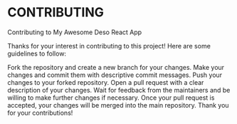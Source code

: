 # CONTRIBUTING

Contributing to My Awesome Deso React App

Thanks for your interest in contributing to this project! Here are some guidelines to follow:

Fork the repository and create a new branch for your changes.
Make your changes and commit them with descriptive commit messages.
Push your changes to your forked repository.
Open a pull request with a clear description of your changes.
Wait for feedback from the maintainers and be willing to make further changes if necessary.
Once your pull request is accepted, your changes will be merged into the main repository.
Thank you for your contributions!
